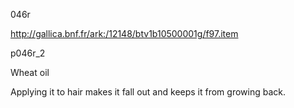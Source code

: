 046r

http://gallica.bnf.fr/ark:/12148/btv1b10500001g/f97.item


p046r_2

Wheat oil

Applying it to hair makes it fall out and keeps it from growing back.